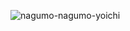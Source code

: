 



![nagumo-nagumo-yoichi](https://github.com/user-attachments/assets/c9930795-689d-4bb1-90e6-d6283a9e7613)

